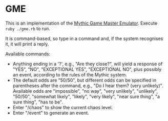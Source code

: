 GME
===

This is an implementation of the [Mythic Game Master Emulator](https://wordmillgames.com/mythic-game-master-emulator.html).
Execute `ruby ./gme.rb` to run.

It is command-based, so type in a command and, if the system recognises it, it
will print a reply.

Available commands:

- Anything ending in a '?', e.g., "Are they close?", will yield a response of 
  "YES", "NO", "EXCEPTIONAL YES", "EXCEPTIONAL NO", plus possibly an event,
  according to the rules of the Mythic system.
- The default odds are "50/50", but different odds can be specified in 
  parentheses after the command, e.g., "Do I hear them? (very unlikely)".
  Available odds are "impossible", "no way", "very unlikely", "unlikely", 
  "50/50", "somewhat likely", "likely", "very likely", "near sure thing", 
  "a sure thing", "has to be".
- Enter "/chaos" to show the current chaos level.
- Enter "/event" to generate an event.
